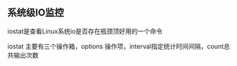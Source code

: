 ## 系统级IO监控
iostat是查看Linux系统io是否存在瓶颈顶好用的一个命令

iostat 主要有三个操作箱，options 操作项，interval指定统计时间间隔，count总共输出次数

